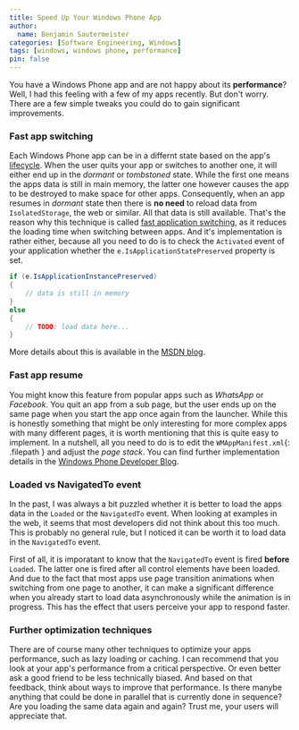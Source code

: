 ```yaml
---
title: Speed Up Your Windows Phone App
author:
  name: Benjamin Sautermeister
categories: [Software Engineering, Windows]
tags: [windows, windows phone, performance]
pin: false
---
```


You have a Windows Phone app and are not happy about its **performance**? Well, I had this feeling with a few
of my apps recently. But don't worry. There are a few simple tweaks you could do to gain significant improvements.

### Fast app switching

Each Windows Phone app can be in a differnt state based on the app's
[lifecycle](https://social.technet.microsoft.com/wiki/contents/articles/27613.windows-phone-application-life-cycle-windows-phone.aspx).
When the user quits your app or switches to another one, it will either end up in the _dormant_ or _tombstoned_ state. While the first
one means the apps data is still in main memory, the latter one however causes the app to be destroyed to make space for other apps.
Consequently, when an app resumes in _dormant_ state then there is **no need** to reload data from `IsolatedStorage`, the web or similar.
All that data is still available. That's the reason why this technique is called
[fast application switching](https://lnluis.wordpress.com/2011/09/25/fast-application-switching-in-windows-phone/), as it reduces the
loading time when switching between apps. And it's implementation is rather either, because all you need to do is to check the
`Activated` event of your application whether the `e.IsApplicationStatePreserved` property is set.

```csharp
if (e.IsApplicationInstancePreserved)
{
    // data is still in memory
}
else
{
    // TODO: load data here...
}
```

More details about this is available in the
[MSDN blog](http://blogs.msdn.com/b/abhinaba/archive/2011/10/24/windows-phone-mango-under-the-hood-of-fast-application-switch.aspx).


### Fast app resume

You might know this feature from popular apps such as _WhatsApp_ or _Facebook_. You quit an app from a sub page,
but the user ends up on the same page when you start the app once again from the launcher. While this is honestly something that
might be only interesting for more complex apps with many different pages, it is worth mentioning that this is quite easy to
implement. In a nutshell, all you need to do is to edit the `WMAppManifest.xml`{: .filepath } and adjust the _page stack_.
You can find further implementation details in the
[Windows Phone Developer Blog](http://blogs.windows.com/windows_phone/b/wpdev/archive/2013/09/19/windows-phone-fast-app-resume.aspx).

### Loaded vs NavigatedTo event

In the past, I was always a bit puzzled whether it is better to load the apps data in the `Loaded` or the `NavigatedTo` event.
When looking at examples in the web, it seems that most developers did not think about this too much.
This is probably no general rule, but I noticed it can be worth it to load data in the `NavigatedTo` event.

First of all, it is imporatant to know that the `NavigatedTo` event is fired **before** `Loaded`. The latter one is fired after
all control elements have been loaded. And due to the fact that most apps use page transition animations when switching from one
page to another, it can make a significant difference when you already start to load data asynchronously while the animation
is in progress. This has the effect that users perceive your app to respond faster.

### Further optimization techniques

There are of course many other techniques to optimize your apps performance, such as lazy loading or caching.
I can recommend that you look at your app's performance from a critical perspective. Or even better ask a good friend to be
less technically biased. And based on that feedback, think about ways to improve that performance. Is there manybe anything
that could be done in parallel that is currently done in sequence? Are you loading the same data again and again?
Trust me, your users will appreciate that.